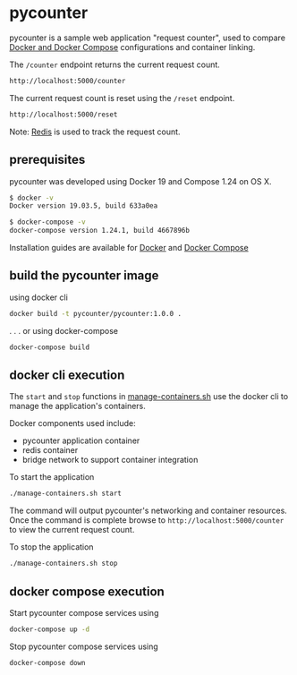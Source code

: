 # pycounter
pycounter is a sample web application "request counter", used to compare [Docker and Docker Compose](https://docs.docker.com/reference/) configurations and container linking.

The `/counter` endpoint returns the current request count.

```bash
http://localhost:5000/counter
```

The current request count is reset using the `/reset` endpoint.
```bash
http://localhost:5000/reset
```

Note: [Redis](https://hub.docker.com/_/redis/) is used to track the request count.

## prerequisites
pycounter was developed using Docker 19 and Compose 1.24 on OS X.
  
```bash
$ docker -v
Docker version 19.03.5, build 633a0ea

$ docker-compose -v
docker-compose version 1.24.1, build 4667896b
```

Installation guides are available for [Docker](https://docs.docker.com/install/) and [Docker Compose](https://docs.docker.com/compose/install/)

## build the pycounter image
using docker cli 
```bash
docker build -t pycounter/pycounter:1.0.0 .
```
. . . or using docker-compose
```bash
docker-compose build
```

## docker cli execution
The `start` and `stop` functions in [manage-containers.sh](manage-containers.sh) use the docker cli to manage
the application's containers.

Docker components used include:
- pycounter application container
- redis container
- bridge network to support container integration

To start the application
```bash
./manage-containers.sh start
```

The command will output pycounter's networking and container resources. Once the command is complete browse to 
`http://localhost:5000/counter` to view the current request count.

To stop the application
```bash
./manage-containers.sh stop
```

## docker compose execution
Start pycounter compose services using
```bash
docker-compose up -d
```

Stop pycounter compose services using
```bash
docker-compose down
```

